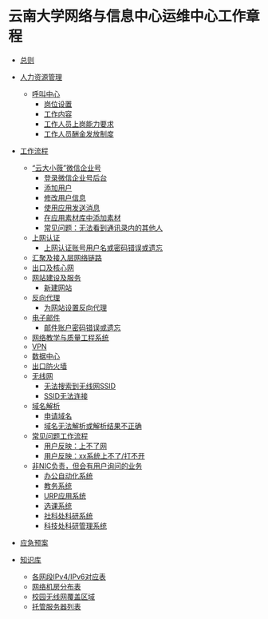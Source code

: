 # 云南大学网络与信息中心运维中心工作章程

- [总则](zongze.md)

- [人力资源管理](hr/README.md)
	- [呼叫中心]()
		- [岗位设置](hr/callcenter/gangweishezhi.md)
		- [工作内容](hr/callcenter/gong-zuo-nei-rong.md)
		- [工作人员上岗能力要求](hr/callcenter/nengliyaoqiu.md)
		- [工作人员酬金发放制度](hr/callcenter/chou-jin.md)

- [工作流程](gzlc/README.md)
	- [“云大小薇”微信企业号](gzlc/xiaowei/README.md)
		- [登录微信企业号后台](gzlc/xiaowei/login.md)
		- [添加用户](gzlc/xiaowei/add-user.md)
		- [修改用户信息](gzlc/xiaowei/modify-user-info.md)
		- [使用应用发送消息](gzlc/xiaowei/send-message.md)
		- [在应用素材库中添加素材](gzlc/xiaowei/add-message.md)
		- [常见问题：无法看到通讯录内的其他人](gzlc/xiaowei/wufa-kandao-tongxunlu-qitaren.md)
	- [上网认证](gzlc/shang-wang-ren-zheng/README.md)
		- [上网认证账号用户名或密码错误或遗忘](gzlc/shang-wang-ren-zheng/mima-chongzhi.md)
	- [汇聚及接入层网络链路]()
	- [出口及核心网]()
	- [网站建设及服务]()
		- [新建网站]()
	- [反向代理](gzlc/reverse-proxy/README.md)
		- [为网站设置反向代理](gzlc/reverse-proxy/create-conf.md)
	- [电子邮件]()
		- [邮件账户密码错误或遗忘]()
	- [网络教学与质量工程系统]()
	- [VPN]()
	- [数据中心]()
	- [出口防火墙]()
	- [无线网]()
		- [无法搜索到无线网SSID]()
		- [SSID无法连接]()
	- [域名解析]()
		- [申请域名]()
		- [域名无法解析或解析结果不正确]()
	- [常见问题工作流程](gzlc/faq/README.md)
		- [用户反映：上不了网](gzlc/faq/shang-bu-liao-wang.md)
		- [用户反映：xx系统上不了/打不开]()
	- [非NIC负责，但会有用户询问的业务]()
		- [办公自动化系统]()
		- [教务系统]()
		- [URP应用系统]()
		- [选课系统]()
		- [社科处科研系统]()
		- [科技处科研管理系统]()

- [应急预案]()

- [知识库](kb/README.md)
	- [各网段IPv4/IPv6对应表](kb/ipv4-v6.md)
	- [网络机房分布表]()
	- [校园无线网覆盖区域]()
	- [托管服务器列表]()